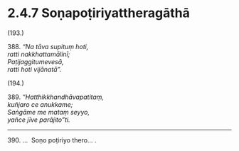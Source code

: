 # 2.4.7 Soṇapoṭiriyattheragāthā

(193.)

388\. _“Na tāva supituṃ hoti,_  
_ratti nakkhattamālinī;_  
_Paṭijaggitumevesā,_  
_ratti hoti vijānatā”._  

(194.)

389\. _“Hatthikkhandhāvapatitaṃ,_  
_kuñjaro ce anukkame;_  
_Saṅgāme me mataṃ seyyo,_  
_yañce jīve parājito”ti._  

---

390\. …  Soṇo poṭiriyo thero… .
